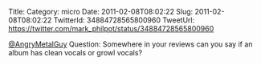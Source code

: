 Title: 
Category: micro
Date: 2011-02-08T08:02:22
Slug: 2011-02-08T08:02:22
TwitterId: 34884728565800960
TweetUrl: https://twitter.com/mark_philpot/status/34884728565800960

[@AngryMetalGuy](https://twitter.com/AngryMetalGuy) Question: Somewhere in your reviews can you say if an album has clean vocals or growl vocals?
